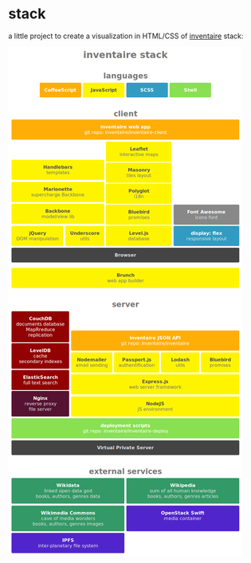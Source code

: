# stack

a little project to create a visualization in HTML/CSS of [inventaire](https://github.com/inventaire/inventaire) stack:

![stack](https://raw.githubusercontent.com/inventaire/stack/master/snapshots/stack-2016-09-19.png)
